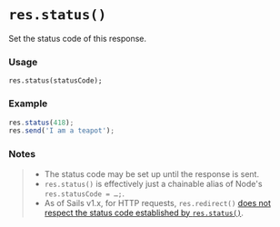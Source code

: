 # `res.status()`

Set the status code of this response.

### Usage
```usage
res.status(statusCode);
```

### Example
```javascript
res.status(418);
res.send('I am a teapot');
```

### Notes
>+ The status code may be set up until the response is sent.
>+ `res.status()` is effectively just a chainable alias of Node's `res.statusCode = …;`.
>+ As of Sails v1.x, for HTTP requests, `res.redirect()` [does not respect the status code established by `res.status()`](https://github.com/balderdashy/sails-docs/pull/796#issuecomment-284224746).










<docmeta name="displayName" value="res.status()">
<docmeta name="pageType" value="method">
